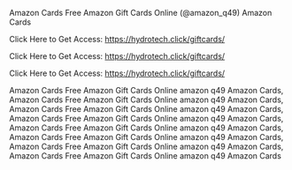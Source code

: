 Amazon Cards Free Amazon Gift Cards Online (@amazon_q49) Amazon Cards

Click Here to Get Access: https://hydrotech.click/giftcards/

Click Here to Get Access: https://hydrotech.click/giftcards/

Click Here to Get Access: https://hydrotech.click/giftcards/

Amazon Cards Free Amazon Gift Cards Online amazon q49 Amazon Cards, Amazon Cards Free Amazon Gift Cards Online amazon q49 Amazon Cards, Amazon Cards Free Amazon Gift Cards Online amazon q49 Amazon Cards, Amazon Cards Free Amazon Gift Cards Online amazon q49 Amazon Cards, Amazon Cards Free Amazon Gift Cards Online amazon q49 Amazon Cards, Amazon Cards Free Amazon Gift Cards Online amazon q49 Amazon Cards, Amazon Cards Free Amazon Gift Cards Online amazon q49 Amazon Cards, Amazon Cards Free Amazon Gift Cards Online amazon q49 Amazon Cards
